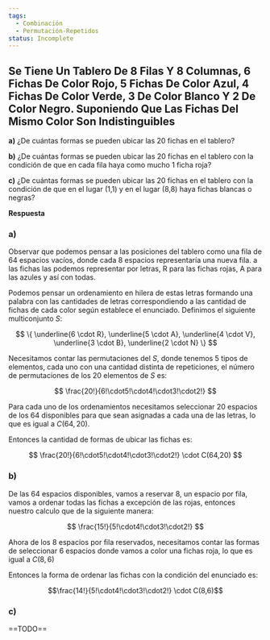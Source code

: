 ```yaml
---
tags:
  - Combinación
  - Permutación-Repetidos
status: Incomplete
---
```


## Se Tiene Un Tablero De 8 Filas Y 8 Columnas, 6 Fichas De Color Rojo, 5 Fichas De Color Azul, 4 Fichas De Color Verde, 3 De Color Blanco Y 2 De Color Negro. Suponiendo Que Las Fichas Del Mismo Color Son Indistinguibles

**a)** ¿De cuántas formas se pueden ubicar las 20 fichas en el tablero?

**b)** ¿De cuántas formas se pueden ubicar las 20 fichas en el tablero con la condición de que en cada fila haya como mucho 1 ficha roja?

**c)** ¿De cuántas formas se pueden ubicar las 20 fichas en el tablero con la condición de que en el lugar (1,1) y en el lugar (8,8) haya fichas blancas o negras?

**Respuesta**

### **a)**

Observar que podemos pensar a las posiciones del tablero como una fila de 64 espacios vacíos, donde cada 8 espacios representaría una nueva fila. a las fichas las podemos representar por letras, R para las fichas rojas, A para las azules y así con todas.

Podemos pensar un ordenamiento en hilera de estas letras formando una palabra con las cantidades de letras correspondiendo a las cantidad de fichas de cada color según establece el enunciado. Definimos el siguiente multiconjunto $S$:

$$
\{ \underline{6 \cdot R}, \underline{5 \cdot A}, \underline{4 \cdot V}, \underline{3 \cdot B}, \underline{2 \cdot N} \}
$$

Necesitamos contar las permutaciones del $S$, donde tenemos 5 tipos de elementos, cada uno con una cantidad distinta de repeticiones, el número de permutaciones de los 20 elementos de $S$ es:

$$
\frac{20!}{6!\cdot5!\cdot4!\cdot3!\cdot2!}
$$

Para cada uno de los ordenamientos necesitamos seleccionar 20 espacios de los 64 disponibles para que sean asignadas a cada una de las letras, lo que es igual a $C(64, 20)$.

Entonces la cantidad de formas de ubicar las fichas es:

$$
\frac{20!}{6!\cdot5!\cdot4!\cdot3!\cdot2!} \cdot C(64,20)
$$
### **b)**

De las 64 espacios disponibles, vamos a reservar 8, un espacio por fila, vamos a ordenar todas las fichas a excepción de las rojas, entonces nuestro calculo que de la siguiente manera:

$$
\frac{15!}{5!\cdot4!\cdot3!\cdot2!}
$$

Ahora de los 8 espacios por fila reservados, necesitamos contar las formas de seleccionar 6 espacios donde vamos a color una fichas roja, lo que es igual a $C(8,6)$

Entonces la forma de ordenar las fichas con la condición del enunciado es:

$$\frac{14!}{5!\cdot4!\cdot3!\cdot2!} \cdot C(8,6)$$

### **c)**

==TODO==
